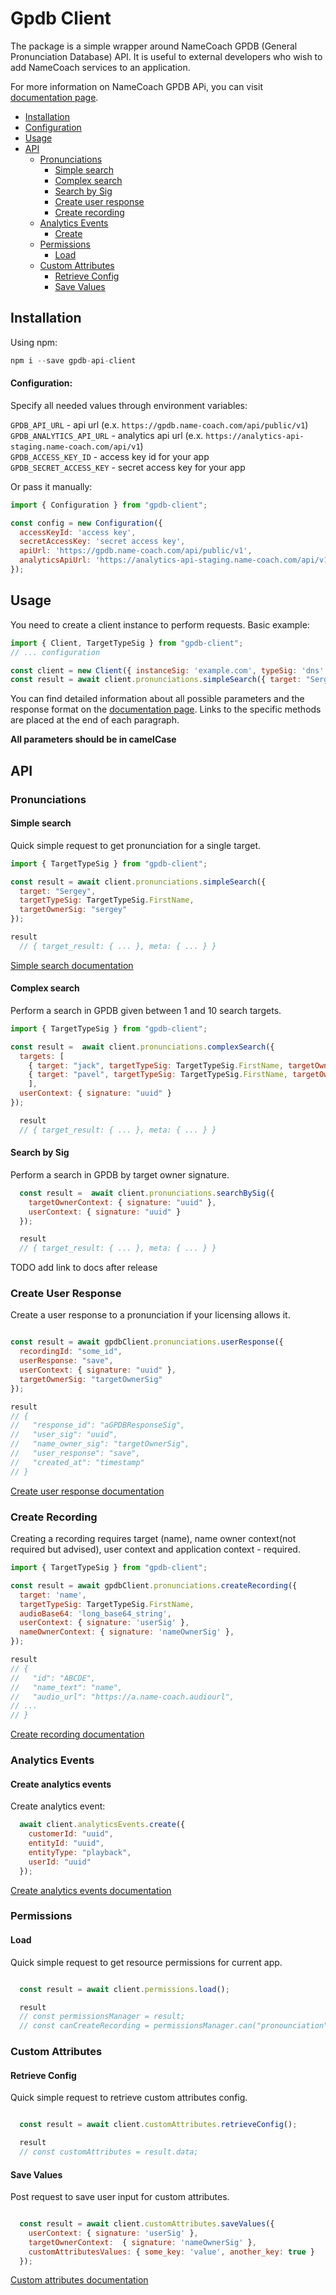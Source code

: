 # Gpdb Client

The package is a simple wrapper around NameCoach GPDB (General Pronunciation Database) API.
It is useful to external developers who wish to add NameCoach services to an application. 

For more information on NameCoach GPDB APi, you can visit [documentation page](https://namecoachgpdb.docs.apiary.io/#).

- [Installation](#installation)
- [Configuration](#configuration)
- [Usage](#usage)
- [API](#api)
  - [Pronunciations](#pronunciations)
    - [Simple search](#simple-search)
    - [Complex search](#complex-search)
    - [Search by Sig](#search-by-sig)
    - [Create user response](#create-user-response)
    - [Create recording](#create-recording)
  - [Analytics Events](#analytics-events)
    - [Create](#create-analytics-events)
  - [Permissions](#permissions)
    - [Load](#load)
  - [Custom Attributes](#custom-attributes)
    - [Retrieve Config](#retrieve-config)
    - [Save Values](#save-values)
  

## Installation

Using npm:

```javascript
npm i --save gpdb-api-client
```

#### Configuration:

Specify all needed values through environment variables:

`GPDB_API_URL`           - api url (e.x. `https://gpdb.name-coach.com/api/public/v1`)  
`GPDB_ANALYTICS_API_URL` - analytics api url (e.x. `https://analytics-api-staging.name-coach.com/api/v1`)   
`GPDB_ACCESS_KEY_ID`     - access key id for your app   
`GPDB_SECRET_ACCESS_KEY` - secret access key for your app   

Or pass it manually:

```javascript
import { Configuration } from "gpdb-client";

const config = new Configuration({
  accessKeyId: 'access key',
  secretAccessKey: 'secret access key',
  apiUrl: 'https://gpdb.name-coach.com/api/public/v1',
  analyticsApiUrl: 'https://analytics-api-staging.name-coach.com/api/v1'
});
```

## Usage

You need to create a client instance to perform requests. Basic example:

```javascript
import { Client, TargetTypeSig } from "gpdb-client";
// ... configuration

const client = new Client({ instanceSig: 'example.com', typeSig: 'dns' }, config);
const result = await client.pronunciations.simpleSearch({ target: "Sergey", targetTypeSig: TargetTypeSig.FirstName, targetOwnerSig: "sergey" })
```

You can find detailed information about all possible parameters and the response format
on the [documentation page](https://namecoachgpdb.docs.apiary.io/#).
Links to the specific methods are placed at the end of each paragraph.

**All parameters should be in camelCase**

## API

### Pronunciations

#### Simple search

Quick simple request to get pronunciation for a single target.

```javascript
import { TargetTypeSig } from "gpdb-client";

const result = await client.pronunciations.simpleSearch({ 
  target: "Sergey", 
  targetTypeSig: TargetTypeSig.FirstName, 
  targetOwnerSig: "sergey" 
});

result
  // { target_result: { ... }, meta: { ... } }
```

[Simple search documentation](https://namecoachgpdb.docs.apiary.io/#reference/pronunciations/simple-search/simple-search)

#### Complex search

Perform a search in GPDB given between 1 and 10 search targets.

```javascript
import { TargetTypeSig } from "gpdb-client";

const result =  await client.pronunciations.complexSearch({
  targets: [
    { target: "jack", targetTypeSig: TargetTypeSig.FirstName, targetOwnerContext: { signature: 'uuid' } },
    { target: "pavel", targetTypeSig: TargetTypeSig.FirstName, targetOwnerContext: { signature: 'uuid' } } 
    ],
  userContext: { signature: "uuid" }
});

  result
  // { target_result: { ... }, meta: { ... } }
```

#### Search by Sig

Perform a search in GPDB by target owner signature.

```javascript
  const result =  await client.pronunciations.searchBySig({
    targetOwnerContext: { signature: "uuid" },
    userContext: { signature: "uuid" }
  });

  result
  // { target_result: { ... }, meta: { ... } }
```
    
TODO add link to docs after release

### Create User Response

Create a user response to a pronunciation if your licensing allows it.

```javascript

const result = await gpdbClient.pronunciations.userResponse({
  recordingId: "some_id",
  userResponse: "save",
  userContext: { signature: "uuid" },
  targetOwnerSig: "targetOwnerSig"
});

result
// {
//   "response_id": "aGPDBResponseSig",
//   "user_sig": "uuid",
//   "name_owner_sig": "targetOwnerSig",
//   "user_response": "save",
//   "created_at": "timestamp"
// }
```

[Create user response documentation](https://namecoachgpdb.docs.apiary.io/#reference/pronunciations/create-user-response/create-user-response)

### Create Recording

Creating a recording requires target (name), name owner context(not required but advised), user context and application context - required.

```javascript
import { TargetTypeSig } from "gpdb-client";

const result = await gpdbClient.pronunciations.createRecording({
  target: 'name',
  targetTypeSig: TargetTypeSig.FirstName,
  audioBase64: 'long_base64_string',
  userContext: { signature: 'userSig' },
  nameOwnerContext: { signature: 'nameOwnerSig' },
});

result
// {
//   "id": "ABCDE",
//   "name_text": "name",
//   "audio_url": "https://a.name-coach.audiourl",
// ...
// }
```
[Create recording documentation](https://namecoachgpdb.docs.apiary.io/#reference/pronunciations/create-a-pronunciation/create-a-pronunciation)

### Analytics Events

#### Create analytics events

Create analytics event:

```javascript
  await client.analyticsEvents.create({
    customerId: "uuid",
    entityId: "uuid",
    entityType: "playback",
    userId: "uuid"
  });
```
[Create analytics events documentation](https://s3-us-west-1.amazonaws.com/public-api-documentations/data-analytics-api.html#analytics-events-post)

### Permissions

#### Load

Quick simple request to get resource permissions for current app.

```javascript

  const result = await client.permissions.load();

  result
  // const permissionsManager = result;
  // const canCreateRecording = permissionsManager.can("pronounciation", "create");~~_``_~~
```

### Custom Attributes

#### Retrieve Config

Quick simple request to retrieve custom attributes config.

```javascript

  const result = await client.customAttributes.retrieveConfig();

  result
  // const customAttributes = result.data;
```

#### Save Values

Post request to save user input for custom attributes.

```javascript

  const result = await client.customAttributes.saveValues({ 
    userContext: { signature: 'userSig' },
    targetOwnerContext:  { signature: 'nameOwnerSig' }, 
    customAttributesValues: { some_key: 'value', another_key: true }
  });

```
[Custom attributes documentation](https://namecoachgpdb.docs.apiary.io/#reference/custom-attributes)
